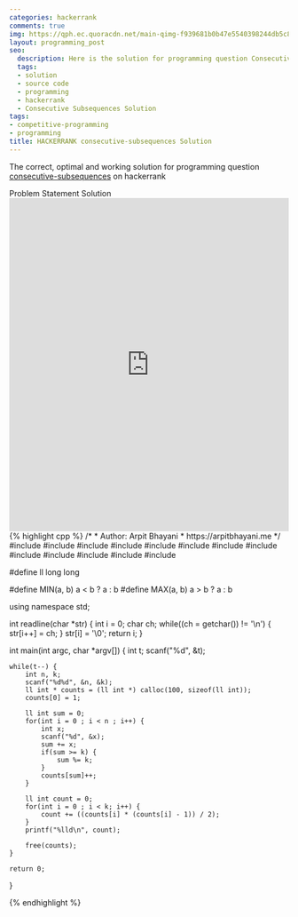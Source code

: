 ```yaml
---
categories: hackerrank
comments: true
img: https://qph.ec.quoracdn.net/main-qimg-f939681b0b47e5540398244db5c8966f?convert_to_webp=true
layout: programming_post
seo:
  description: Here is the solution for programming question Consecutive Subsequences on hackerrank
  tags:
  - solution
  - source code
  - programming
  - hackerrank
  - Consecutive Subsequences Solution
tags:
- competitive-programming
- programming
title: HACKERRANK consecutive-subsequences Solution
---
```

The correct, optimal and working solution for programming question [consecutive-subsequences](https://www.hackerrank.com/contests/w6/challenges/consecutive-subsequences/) on hackerrank

<div class="ui secondary pointing large menu">
  <a class="grey item" data-tab="problem-statement">
    Problem Statement
  </a>
  <a class="active item grey" data-tab="solution">
    Solution
  </a>
</div>
<div class="ui bottom attached tab" data-tab="problem-statement">
    <iframe src="https://www.hackerrank.com/contests/w6/challenges/consecutive-subsequences/" width="100%" height="600px" style="overflow: scroll; border: none;"></iframe>
</div>
<div class="ui bottom attached active tab" data-tab="solution">
{% highlight cpp %}
/*
 *  Author: Arpit Bhayani
 *  https://arpitbhayani.me
 */
#include <cmath>
#include <cstdio>
#include <cstdlib>
#include <climits>
#include <deque>
#include <iostream>
#include <list>
#include <limits>
#include <map>
#include <queue>
#include <set>
#include <stack>
#include <vector>

#define ll long long

#define MIN(a, b) a < b ? a : b
#define MAX(a, b) a > b ? a : b

using namespace std;

int readline(char *str) {
    int i = 0;
    char ch;
    while((ch = getchar()) != '\n') {
        str[i++] = ch;
    }
    str[i] = '\0';
    return i;
}

int main(int argc, char *argv[]) {
    int t;
    scanf("%d", &t);

    while(t--) {
        int n, k;
        scanf("%d%d", &n, &k);
        ll int * counts = (ll int *) calloc(100, sizeof(ll int));
        counts[0] = 1;

        ll int sum = 0;
        for(int i = 0 ; i < n ; i++) {
            int x;
            scanf("%d", &x);
            sum += x;
            if(sum >= k) {
                sum %= k;
            }
            counts[sum]++;
        }

        ll int count = 0;
        for(int i = 0 ; i < k; i++) {
            count += ((counts[i] * (counts[i] - 1)) / 2);
        }
        printf("%lld\n", count);

        free(counts);
    }

    return 0;
}

{% endhighlight %}
</div>
